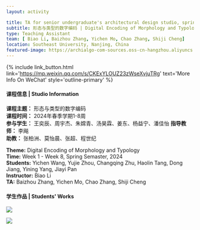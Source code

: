 ```yaml
---
layout: activity

title: TA for senior undergraduate's architectural design studio, spring 2024
subtitle: 形态与类型的数字编码 | Digital Encoding of Morphology and Typology
type: Teaching Assistant
team: [ Biao Li, Baizhou Zhang, Yichen Mo, Chao Zhang, Shiji Cheng]
location: Southeast University, Nanjing, China
featured-image: https://archialgo-com-sources.oss-cn-hangzhou.aliyuncs.com/images/nexuspace-wangyichen.jpg
---
```


{% include link_button.html link='https://mp.weixin.qq.com/s/CKExYLOUZ23zWseXvjuTRg' text='More Info On WeChat' style='outline-primary' %}

#### 课程信息 | Studio Information

**课程主题：** 形态与类型的数字编码  
**课程时间：** 2024年春季学期1-8周  
**参与学生：** 王奕辰、周宇杰、朱嫦青、汤昊霖、姜东、杨益宁、潘佳怡
**指导教师：** 李飚  
**助教：** 张柏洲、莫怡晨、张超、程世纪

**Theme:** Digital Encoding of Morphology and Typology  
**Time:** Week 1 - Week 8, Spring Semaster, 2024  
**Students:** Yichen Wang, Yujie Zhou, Changqing Zhu, Haolin Tang, Dong Jiang, Yining Yang, Jiayi Pan  
**Instructor:** Biao Li  
**TA:** Baizhou Zhang, Yichen Mo, Chao Zhang, Shiji Cheng

#### 学生作品 | Students' Works

![](https://archialgo-com-sources.oss-cn-hangzhou.aliyuncs.com/images/nexuspace-wangyichen.jpg)

![](https://archialgo-com-sources.oss-cn-hangzhou.aliyuncs.com/images/nexuspace-zhuchangqing.jpg)